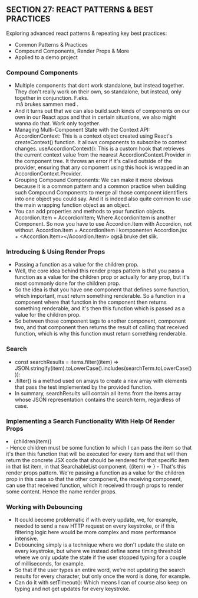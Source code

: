 ## SECTION 27: REACT PATTERNS & BEST PRACTICES

Exploring advanced react patterns & repeating key best practices:

- Common Patterns & Practices
- Compound Components, Render Props & More
- Applied to a demo project

### Compound Components

- Multiple components that dont work standalone, but instead together. They don't really work on their own, so standalone, but instead, only together in conjunction. F.eks. <option> må brukes sammen med <select>.
- And it turns out that we can also build such kinds of components on our own in our React apps and that in certain situations, we also might wanna do that. Work only together.
- Managing Multi-Component State with the Context API: AccordionContext: This is a context object created using React's createContext() function. It allows components to subscribe to context changes.
  useAccordionContext(): This is a custom hook that retrieves the current context value from the nearest AccordionContext.Provider in the component tree. It throws an error if it's called outside of the provider, ensuring that any component using this hook is wrapped in an AccordionContext.Provider.
- Grouping Compound Components: We can make it more obvious because it is a common pattern and a common practice when building such Compound Components to merge all those component identifiers into one object you could say. And it is indeed also quite common to use the main wrapping function object as an object. 
- You can add properties and methods to your function objects. Accordion.Item = AccordionItem; Where AccordionItem is another Component. So now you have to use Accordion.Item with Accordion, not without. Accordion.Item = AccordionItem i komponenten Accordion.jsx + <Accordion.Item></Accordion.Item> også bruke det slik.

### Introducing & Using Render Props

- Passing a function as a value for the children prop.
- Well, the core idea behind this render props pattern is that you pass a function as a value for the children prop or actually for any prop, but it's most commonly done for the children prop.
- So the idea is that you have one component that defines some function, which important, must return something renderable. So a function in a component where that function in the component then returns something renderable, and it's then this function which is passed as a value for the children prop.
- So between those component tags to another component, component two, and that component then returns the result of calling that received function, which is why this function must return something renderable.

### Search

- const searchResults = items.filter((item) =>
  JSON.stringify(item).toLowerCase().includes(searchTerm.toLowerCase())):
- .filter() is a method used on arrays to create a new array with elements that pass the test implemented by the provided function.
- In summary, searchResults will contain all items from the items array whose JSON representation contains the search term, regardless of case.

### Implementing a Search Functionality With Help Of Render Props

 <li key={index}>{children(item)}</li>
- Hence children must be some function to which I can pass the item so that it's then this function that will be executed for every item and that will then return the concrete JSX code that should be rendered for that specific item in that list item, in that SearchableList component.
  <SearchableList items={PLACES}>
   {(item) => <Place item={item} />}
   </SearchableList>
- That's this render props pattern. We're passing a function as a value for the children prop in this case so that the other component, the receiving component, can use that received function, which it received through props to render some content. Hence the name render props.

### Working with Debouncing

- It could become problematic if with every update, we, for example, needed to send a new HTTP request on every keystroke, or if this filtering logic here would be more complex and more performance intensive.
- Debouncing simply is a technique where we don't update the state on every keystroke, but where we instead define some timing threshold where we only update the state if the user stopped typing for a couple of milliseconds, for example.
- So that if the user types an entire word, we're not updating the search results for every character, but only once the word is done, for example.
- Can do it with setTimeout(): Which means I can of course also keep on typing and not get updates for every keystroke.
